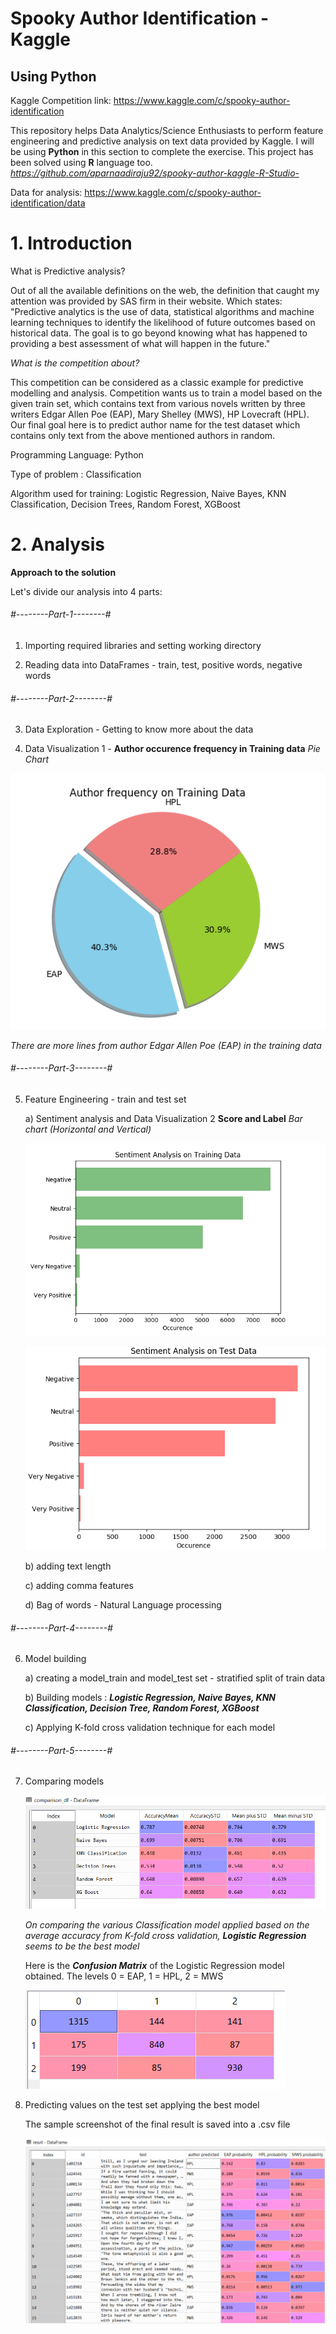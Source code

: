 # Spooky Author Identification - Kaggle
## Using Python   
   
Kaggle Competition link: https://www.kaggle.com/c/spooky-author-identification

This repository helps Data Analytics/Science Enthusiasts to perform feature engineering and predictive analysis on text data provided by Kaggle. I will be using **Python** in this section to complete the exercise. This project has been solved using **R** language too. *https://github.com/aparnaadiraju92/spooky-author-kaggle-R-Studio-*

Data for analysis: https://www.kaggle.com/c/spooky-author-identification/data

# 1. Introduction

What is Predictive analysis?

Out of all the available definitions on the web, the definition that caught my attention was provided by SAS firm in their website. Which states: "Predictive analytics is the use of data, statistical algorithms and machine learning techniques to identify the likelihood of future outcomes based on historical data. The goal is to go beyond knowing what has happened to providing a best assessment of what will happen in the future."

*What is the competition about?*

This competition can be considered as a classic example for predictive modelling and analysis. Competition wants us to train a model based on the given train set, which contains text from various novels written by three writers Edgar Allen Poe (EAP), Mary Shelley (MWS), HP Lovecraft (HPL). Our final goal here is to predict author name for the test dataset which contains only text from the above mentioned authors in random.

Programming Language: Python 

Type of problem : Classification

Algorithm used for training: Logistic Regression, Naive Bayes, KNN Classification, Decision Trees, Random Forest, XGBoost

# 2. Analysis

**Approach to the solution**

Let's divide our analysis into 4 parts:

###### #--------Part-1--------#

1. Importing required libraries and setting working directory

2. Reading data into DataFrames - train, test, positive words, negative words

###### #--------Part-2--------#
3. Data Exploration - Getting to know more about the data
   
4. Data Visualization 1 - **Author occurence frequency in Training data**  *Pie Chart*

![alt text](https://github.com/aparnaadiraju92/spooky-author-kaggle-python-/blob/master/Output%20screenshots/Authorfreq%20-%20training.PNG)

*There are more lines from author Edgar Allen Poe (EAP) in the training data*

###### #--------Part-3--------#
5. Feature Engineering - train and test set

    a) Sentiment analysis and Data Visualization 2 **Score and Label**  *Bar chart (Horizontal and Vertical)*
    
    ![alt text](https://github.com/aparnaadiraju92/spooky-author-kaggle-python-/blob/master/Output%20screenshots/Sentiment%20analysis%20-%20Training.PNG)
    
    ![alt text](https://github.com/aparnaadiraju92/spooky-author-kaggle-python-/blob/master/Output%20screenshots/Sentiment%20analysis%20-%20Test.PNG)
    
    b) adding text length       
    
    c) adding comma features
    
    d) Bag of words - Natural Language processing

###### #--------Part-4--------#
6. Model building

   a) creating a model_train and model_test set - stratified split of train data
   
   b) Building models : ***Logistic Regression, Naive Bayes, KNN Classification, Decision Tree, Random Forest, XGBoost***
   
   c) Applying K-fold cross validation technique for each model

###### #--------Part-5--------#
7. Comparing models 

    ![alt text](https://github.com/aparnaadiraju92/spooky-author-kaggle-python-/blob/master/Output%20screenshots/Models%20comparison.PNG)
   
   *On comparing the various Classification model applied based on the average accuracy from K-fold cross validation, **Logistic Regression** seems to be the best model*
   
   Here is the ***Confusion Matrix*** of the Logistic Regression model obtained. The levels 0 = EAP, 1 = HPL, 2 = MWS
   
   ![alt text](https://github.com/aparnaadiraju92/spooky-author-kaggle-python-/blob/master/Output%20screenshots/Confusion%20matrix_bestmodel.PNG)
   
8. Predicting values on the test set applying the best model

   The sample screenshot of the final result is saved into a .csv file
   
   ![alt text](https://github.com/aparnaadiraju92/spooky-author-kaggle-python-/blob/master/Output%20screenshots/Sample%20result.PNG)

   
   


